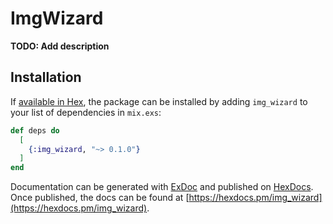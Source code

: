 # ImgWizard

**TODO: Add description**

## Installation

If [available in Hex](https://hex.pm/docs/publish), the package can be installed
by adding `img_wizard` to your list of dependencies in `mix.exs`:

```elixir
def deps do
  [
    {:img_wizard, "~> 0.1.0"}
  ]
end
```

Documentation can be generated with [ExDoc](https://github.com/elixir-lang/ex_doc)
and published on [HexDocs](https://hexdocs.pm). Once published, the docs can
be found at [https://hexdocs.pm/img_wizard](https://hexdocs.pm/img_wizard).

